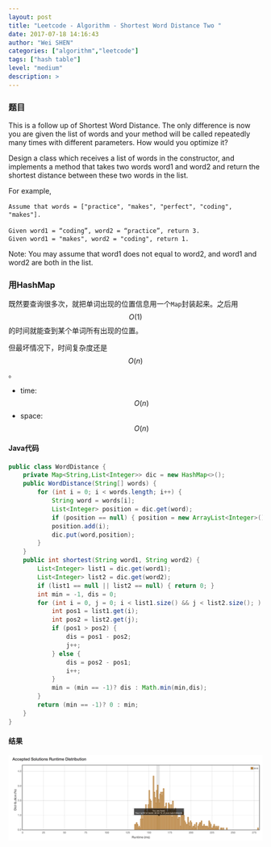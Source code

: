 ```yaml
---
layout: post
title: "Leetcode - Algorithm - Shortest Word Distance Two "
date: 2017-07-18 14:16:43
author: "Wei SHEN"
categories: ["algorithm","leetcode"]
tags: ["hash table"]
level: "medium"
description: >
---
```


### 题目
This is a follow up of Shortest Word Distance. The only difference is now you are given the list of words and your method will be called repeatedly many times with different parameters. How would you optimize it?

Design a class which receives a list of words in the constructor, and implements a method that takes two words word1 and word2 and return the shortest distance between these two words in the list.

For example,
```
Assume that words = ["practice", "makes", "perfect", "coding", "makes"].

Given word1 = “coding”, word2 = “practice”, return 3.
Given word1 = "makes", word2 = "coding", return 1.
```

Note:
You may assume that word1 does not equal to word2, and word1 and word2 are both in the list.

### 用HashMap
既然要查询很多次，就把单词出现的位置信息用一个`Map`封装起来。之后用 $$O(1)$$ 的时间就能查到某个单词所有出现的位置。

但最坏情况下，时间复杂度还是 $$O(n)$$。
* time: $$O(n)$$
* space: $$O(n)$$

#### Java代码
```java
public class WordDistance {
    private Map<String,List<Integer>> dic = new HashMap<>();
    public WordDistance(String[] words) {
        for (int i = 0; i < words.length; i++) {
            String word = words[i];
            List<Integer> position = dic.get(word);
            if (position == null) { position = new ArrayList<Integer>(); }
            position.add(i);
            dic.put(word,position);
        }
    }
    public int shortest(String word1, String word2) {
        List<Integer> list1 = dic.get(word1);
        List<Integer> list2 = dic.get(word2);
        if (list1 == null || list2 == null) { return 0; }
        int min = -1, dis = 0;
        for (int i = 0, j = 0; i < list1.size() && j < list2.size(); ) {
            int pos1 = list1.get(i);
            int pos2 = list2.get(j);
            if (pos1 > pos2) {
                dis = pos1 - pos2;
                j++;
            } else {
                dis = pos2 - pos1;
                i++;
            }
            min = (min == -1)? dis : Math.min(min,dis);
        }
        return (min == -1)? 0 : min;
    }
}
```

#### 结果
![shortest-word-distance-two-1](/images/leetcode/shortest-word-distance-two-1.png)
